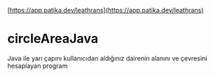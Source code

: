 [https://app.patika.dev/leathrans](https://app.patika.dev/leathrans)

# circleAreaJava
Java ile yarı çapını kullanıcıdan aldığınız dairenin alanını ve çevresini hesaplayan program
